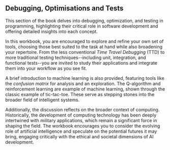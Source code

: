 ## Debugging, Optimisations and Tests

This section of the book delves into debugging, optimization, and testing in programming,
highlighting their critical role in software development and offering detailed insights
into each concept.

In this workbook, you are encouraged to explore and refine your own set of tools, choosing
those best suited to the task at hand while also broadening your repertoire. From the less
conventional *Time Travel Debugging* (TTD) to more traditional testing techniques--including
unit, integration, and functional tests--you are invited to study their applications and
integrate them into your workflow as you see fit.

A brief introduction to machine learning is also provided, featuring tools like the
*confusion matrix* for analysis and an exploration. The Q-algorithm and reinforcement
learning are example of machine learning, shown through the classic example of tic-tac-toe.
These serve as stepping stones into the broader field of intelligent systems.

Additionally, the discussion reflects on the broader context of computing. Historically,
the development of computing technology has been deeply intertwined with military applications,
which remain a significant force in shaping the field. The workbook encourages you to consider
the evolving role of artificial intelligence and speculate on the potential futures it may
bring, engaging critically with the ethical and societal dimensions of AI development.
